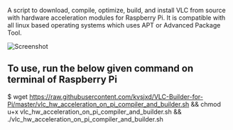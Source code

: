A script to download, compile, optimize, build, and install VLC from source with hardware acceleration modules for Raspberry Pi. It is compatible with all linux based operating systems which uses APT or Advanced Package Tool.

![Screenshot](https://raw.githubusercontent.com/kvsjxd/VLC-Builder-for-Pi/gh-pages/images/Screenshot.png)

## To use, run the below given command on terminal of Raspberry Pi

$ wget https://raw.githubusercontent.com/kvsjxd/VLC-Builder-for-Pi/master/vlc_hw_acceleration_on_pi_compiler_and_builder.sh && chmod u+x vlc_hw_acceleration_on_pi_compiler_and_builder.sh && ./vlc_hw_acceleration_on_pi_compiler_and_builder.sh
